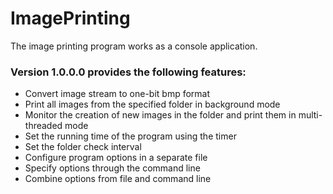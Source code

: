 ﻿
# ImagePrinting

The image printing program works as a console application.

### Version 1.0.0.0 provides the following features:
- Convert image stream to one-bit bmp format
- Print all images from the specified folder in background mode
- Monitor the creation of new images in the folder and print them in multi-threaded mode
- Set the running time of the program using the timer
- Set the folder check interval
- Configure program options in a separate file
- Specify options through the command line
- Combine options from file and command line

